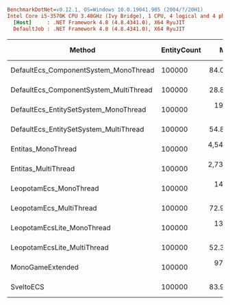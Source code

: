 ``` ini

BenchmarkDotNet=v0.12.1, OS=Windows 10.0.19041.985 (2004/?/20H1)
Intel Core i5-3570K CPU 3.40GHz (Ivy Bridge), 1 CPU, 4 logical and 4 physical cores
  [Host]     : .NET Framework 4.8 (4.8.4341.0), X64 RyuJIT
  DefaultJob : .NET Framework 4.8 (4.8.4341.0), X64 RyuJIT


```
|                                 Method | EntityCount |        Mean |     Error |    StdDev | Ratio | RatioSD | Gen 0 | Gen 1 | Gen 2 | Allocated |
|--------------------------------------- |------------ |------------:|----------:|----------:|------:|--------:|------:|------:|------:|----------:|
|  DefaultEcs_ComponentSystem_MonoThread |      100000 |    84.02 μs |  0.191 μs |  0.159 μs |  1.00 |    0.00 |     - |     - |     - |         - |
| DefaultEcs_ComponentSystem_MultiThread |      100000 |    28.82 μs |  0.504 μs |  0.895 μs |  0.35 |    0.01 |     - |     - |     - |         - |
|  DefaultEcs_EntitySetSystem_MonoThread |      100000 |   190.54 μs |  0.043 μs |  0.038 μs |  2.27 |    0.00 |     - |     - |     - |         - |
| DefaultEcs_EntitySetSystem_MultiThread |      100000 |    54.82 μs |  0.945 μs |  0.838 μs |  0.65 |    0.01 |     - |     - |     - |         - |
|                     Entitas_MonoThread |      100000 | 4,546.81 μs | 14.706 μs | 13.756 μs | 54.09 |    0.20 |     - |     - |     - |     128 B |
|                    Entitas_MultiThread |      100000 | 2,733.10 μs | 16.029 μs | 14.994 μs | 32.54 |    0.19 |     - |     - |     - |     472 B |
|                 LeopotamEcs_MonoThread |      100000 |   145.21 μs |  0.018 μs |  0.017 μs |  1.73 |    0.00 |     - |     - |     - |         - |
|                LeopotamEcs_MultiThread |      100000 |    72.94 μs |  0.128 μs |  0.120 μs |  0.87 |    0.00 |     - |     - |     - |         - |
|             LeopotamEcsLite_MonoThread |      100000 |   131.11 μs |  0.023 μs |  0.021 μs |  1.56 |    0.00 |     - |     - |     - |         - |
|            LeopotamEcsLite_MultiThread |      100000 |    52.32 μs |  0.208 μs |  0.162 μs |  0.62 |    0.00 |     - |     - |     - |      96 B |
|                       MonoGameExtended |      100000 |   978.13 μs |  0.383 μs |  0.358 μs | 11.64 |    0.02 |     - |     - |     - |     176 B |
|                              SveltoECS |      100000 |    83.92 μs |  0.007 μs |  0.006 μs |  1.00 |    0.00 |     - |     - |     - |         - |
